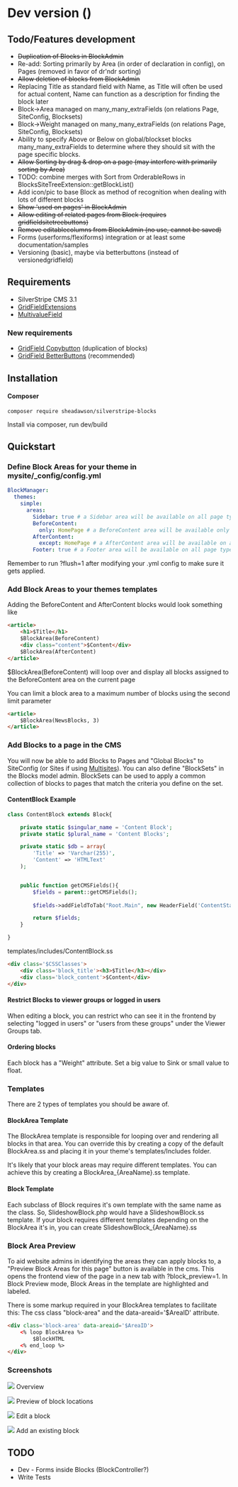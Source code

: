 # Dev version ()

## Todo/Features development

* ~~Duplication of Blocks in BlockAdmin~~
* Re-add: Sorting primarily by Area (in order of declaration in config), on Pages (removed in favor of dr'ndr sorting)
* ~~Allow deletion of blocks from BlockAdmin~~
* Replacing Title as standard field with Name, as Title will often be used for actual content, Name can function as a description for finding the block later
* Block->Area managed on many_many_extraFields (on relations Page, SiteConfig, Blocksets)
* Block->Weight managed on many_many_extraFields (on relations Page, SiteConfig, Blocksets)
* Ability to specify Above or Below on global/blockset blocks many_many_extraFields to determine where they should sit with the page specific blocks.
* ~~Allow Sorting by drag & drop on a page (may interfere with primarily sorting by Area)~~
* TODO: combine merges with Sort from OrderableRows in BlocksSiteTreeExtension::getBlockList()
* Add icon/pic to base Block as method of recognition when dealing with lots of different blocks
* ~~Show 'used on pages' in BlockAdmin~~
* ~~Allow editing of related pages from Block (requires gridfieldsitetreebuttons)~~
* ~~Remove editablecolumns from BlockAdmin (no use, cannot be saved)~~
* Forms (userforms/flexiforms) integration or at least some documentation/samples
* Versioning (basic), maybe via betterbuttons (instead of versionedgridfield)

## Requirements

* SilverStripe CMS 3.1
* [GridFieldExtensions](https://github.com/ajshort/silverstripe-gridfieldextensions)
* [MultivalueField](https://github.com/nyeholt/silverstripe-multivaluefield)

### New requirements
* [GridField Copybutton](https://github.com/unisolutions/silverstripe-copybutton) (duplication of blocks)
* [GridField BetterButtons](https://github.com/unclecheese/silverstripe-gridfield-betterbuttons) (recommended)


## Installation

#### Composer

	composer require sheadawson/silverstripe-blocks
	
Install via composer, run dev/build

## Quickstart

### Define Block Areas for your theme in mysite/_config/config.yml

``` yml
BlockManager:
  themes:
    simple:
      areas:
        Sidebar: true # a Sidebar area will be available on all page types in simple theme
        BeforeContent:
          only: HomePage # a BeforeContent area will be available only on HomePage page types in simple theme
        AfterContent:
          except: HomePage # a AfterContent area will be available on all page types except HomePage in simple theme
        Footer: true # a Footer area will be available on all page types in simple theme
```

Remember to run ?flush=1 after modifying your .yml config to make sure it gets applied.

### Add Block Areas to your themes templates

Adding the BeforeContent and AfterContent blocks would look something like

```html
<article>
	<h1>$Title</h1>
	$BlockArea(BeforeContent)
	<div class="content">$Content</div>
	$BlockArea(AfterContent)
</article>
```

$BlockArea(BeforeContent) will loop over and display all blocks assigned to the BeforeContent area on the current page

You can limit a block area to a maximum number of blocks using the second limit parameter

```html
<article>
	$BlockArea(NewsBlocks, 3)
</article>
```

### Add Blocks to a page in the CMS

You will now be able to add Blocks to Pages and "Global Blocks" to SiteConfig (or Sites if using [Multisites](https://github.com/sheadawson/silverstripe-multisites)). You can also define "BlockSets" in the Blocks model admin. BlockSets can be used to apply a common collection of blocks to pages that match the criteria you define on the set.

#### ContentBlock Example
```php
class ContentBlock extends Block{

	private static $singular_name = 'Content Block';
	private static $plural_name = 'Content Blocks';

	private static $db = array(
		'Title' => 'Varchar(255)',
		'Content' => 'HTMLText'
	);


	public function getCMSFields(){
		$fields = parent::getCMSFields();
		
		$fields->addFieldToTab("Root.Main", new HeaderField('ContentStart', 'Block content'),'Title');

		return $fields;
	}

}
```

templates/includes/ContentBlock.ss

```html
<div class='$CSSClasses'>
	<div class='block_title'><h3>$Title</h3></div>
	<div class='block_content'>$Content</div>
</div>
```

#### Restrict Blocks to viewer groups or logged in users

When editing a block, you can restrict who can see it in the frontend by selecting "logged in users" or "users from these groups" under the Viewer Groups tab.

#### Ordering blocks

Each block has a "Weight" attribute. Set a big value to Sink or small value to float.

### Templates

There are 2 types of templates you should be aware of. 

#### BlockArea Template

The BlockArea template is responsible for looping over and rendering all blocks in that area. You can override this by creating a copy of the default BlockArea.ss and placing it in your theme's templates/Includes folder. 

It's likely that your block areas may require different templates. You can achieve this by creating a BlockArea_{AreaName}.ss template. 

#### Block Template

Each subclass of Block requires it's own template with the same name as the class. So, SlideshowBlock.php would have a SlideshowBlock.ss template. If your block requires different templates depending on the BlockArea it's in, you can create SlideshowBlock_{AreaName}.ss

### Block Area Preview

To aid website admins in identifying the areas they can apply blocks to, a "Preview Block Areas for this page" button is available in the cms. This opens the frontend view of the page in a new tab with ?block_preview=1. In Block Preview mode, Block Areas in the template are highlighted and labeled. 

There is some markup required in your BlockArea templates to facilitate this: The css class "block-area" and the data-areaid='$AreaID' attribute.

```html
<div class='block-area' data-areaid='$AreaID'>
	<% loop BlockArea %>
		$BlockHTML
	<% end_loop %>
</div>
```

### Screenshots

![](docs/images/overview.png)
Overview

![](docs/images/preview.png)
Preview of block locations

![](docs/images/edit.png)
Edit a block

![](docs/images/existing.png)
Add an existing block

## TODO

* Dev - Forms inside Blocks (BlockController?)
* Write Tests
